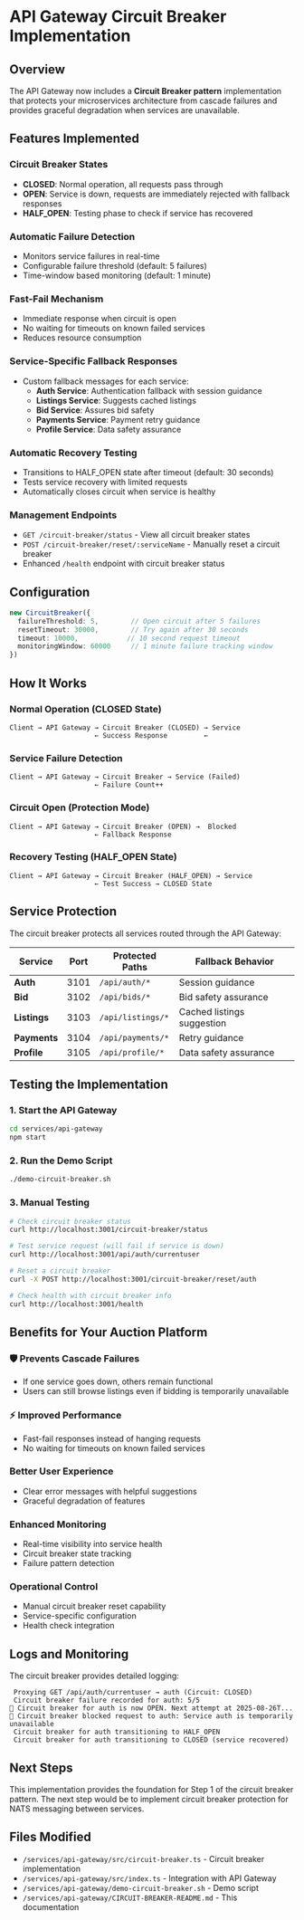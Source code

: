 # API Gateway Circuit Breaker Implementation

## Overview

The API Gateway now includes a **Circuit Breaker pattern** implementation that protects your microservices architecture from cascade failures and provides graceful degradation when services are unavailable.

## Features Implemented

###  **Circuit Breaker States**
- **CLOSED**: Normal operation, all requests pass through
- **OPEN**: Service is down, requests are immediately rejected with fallback responses
- **HALF_OPEN**: Testing phase to check if service has recovered

###  **Automatic Failure Detection**
- Monitors service failures in real-time
- Configurable failure threshold (default: 5 failures)
- Time-window based monitoring (default: 1 minute)

###  **Fast-Fail Mechanism**
- Immediate response when circuit is open
- No waiting for timeouts on known failed services
- Reduces resource consumption

###  **Service-Specific Fallback Responses**
- Custom fallback messages for each service:
  - **Auth Service**: Authentication fallback with session guidance
  - **Listings Service**: Suggests cached listings
  - **Bid Service**: Assures bid safety
  - **Payments Service**: Payment retry guidance
  - **Profile Service**: Data safety assurance

###  **Automatic Recovery Testing**
- Transitions to HALF_OPEN state after timeout (default: 30 seconds)
- Tests service recovery with limited requests
- Automatically closes circuit when service is healthy

###  **Management Endpoints**
- `GET /circuit-breaker/status` - View all circuit breaker states
- `POST /circuit-breaker/reset/:serviceName` - Manually reset a circuit breaker
- Enhanced `/health` endpoint with circuit breaker status

## Configuration

```typescript
new CircuitBreaker({
  failureThreshold: 5,        // Open circuit after 5 failures
  resetTimeout: 30000,        // Try again after 30 seconds
  timeout: 10000,            // 10 second request timeout
  monitoringWindow: 60000     // 1 minute failure tracking window
})
```

## How It Works

### Normal Operation (CLOSED State)
```
Client → API Gateway → Circuit Breaker (CLOSED) → Service
                     ← Success Response         ←
```

### Service Failure Detection
```
Client → API Gateway → Circuit Breaker → Service (Failed)
                     ← Failure Count++
```

### Circuit Open (Protection Mode)
```
Client → API Gateway → Circuit Breaker (OPEN) →  Blocked
                     ← Fallback Response
```

### Recovery Testing (HALF_OPEN State)
```
Client → API Gateway → Circuit Breaker (HALF_OPEN) → Service
                     ← Test Success → CLOSED State
```

## Service Protection

The circuit breaker protects all services routed through the API Gateway:

| Service | Port | Protected Paths | Fallback Behavior |
|---------|------|----------------|-------------------|
| **Auth** | 3101 | `/api/auth/*` | Session guidance |
| **Bid** | 3102 | `/api/bids/*` | Bid safety assurance |
| **Listings** | 3103 | `/api/listings/*` | Cached listings suggestion |
| **Payments** | 3104 | `/api/payments/*` | Retry guidance |
| **Profile** | 3105 | `/api/profile/*` | Data safety assurance |

## Testing the Implementation

### 1. Start the API Gateway
```bash
cd services/api-gateway
npm start
```

### 2. Run the Demo Script
```bash
./demo-circuit-breaker.sh
```

### 3. Manual Testing
```bash
# Check circuit breaker status
curl http://localhost:3001/circuit-breaker/status

# Test service request (will fail if service is down)
curl http://localhost:3001/api/auth/currentuser

# Reset a circuit breaker
curl -X POST http://localhost:3001/circuit-breaker/reset/auth

# Check health with circuit breaker info
curl http://localhost:3001/health
```

## Benefits for Your Auction Platform

### 🛡️ **Prevents Cascade Failures**
- If one service goes down, others remain functional
- Users can still browse listings even if bidding is temporarily unavailable

### ⚡ **Improved Performance**
- Fast-fail responses instead of hanging requests
- No waiting for timeouts on known failed services

###  **Better User Experience**
- Clear error messages with helpful suggestions
- Graceful degradation of features

###  **Enhanced Monitoring**
- Real-time visibility into service health
- Circuit breaker state tracking
- Failure pattern detection

###  **Operational Control**
- Manual circuit breaker reset capability
- Service-specific configuration
- Health check integration

## Logs and Monitoring

The circuit breaker provides detailed logging:

```
 Proxying GET /api/auth/currentuser → auth (Circuit: CLOSED)
 Circuit breaker failure recorded for auth: 5/5
🚫 Circuit breaker for auth is now OPEN. Next attempt at 2025-08-26T...
🚫 Circuit breaker blocked request to auth: Service auth is temporarily unavailable
 Circuit breaker for auth transitioning to HALF_OPEN
 Circuit breaker for auth transitioning to CLOSED (service recovered)
```

## Next Steps

This implementation provides the foundation for Step 1 of the circuit breaker pattern. The next step would be to implement circuit breaker protection for NATS messaging between services.

## Files Modified

- `/services/api-gateway/src/circuit-breaker.ts` - Circuit breaker implementation
- `/services/api-gateway/src/index.ts` - Integration with API Gateway
- `/services/api-gateway/demo-circuit-breaker.sh` - Demo script
- `/services/api-gateway/CIRCUIT-BREAKER-README.md` - This documentation
